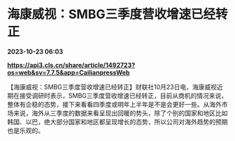 # 海康威视：SMBG三季度营收增速已经转正

**2023-10-23 06:03**

**https://api3.cls.cn/share/article/1492723?os=web&sv=7.7.5&app=CailianpressWeb**

【海康威视：SMBG三季度营收增速已经转正】财联社10月23日电，海康威视近期在接受调研时表示，SMBG三季度营收增速已经转正，目前从商机的情况来说，整体有企稳的态势，接下来看看四季度或明年上半年是不是会更好一些。从海外市场来说，海外从三季度的数据来看呈现出回暖的势头，除了个别的国家和地区比如韩国、以巴，绝大部分国家和地区都呈现增长的态势，所以公司对海外趋势的预期也是乐观的。
